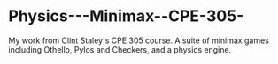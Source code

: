Physics---Minimax--CPE-305-
===========================

My work from Clint Staley's CPE 305 course.  A suite of minimax games including Othello, Pylos and Checkers, and a physics engine.